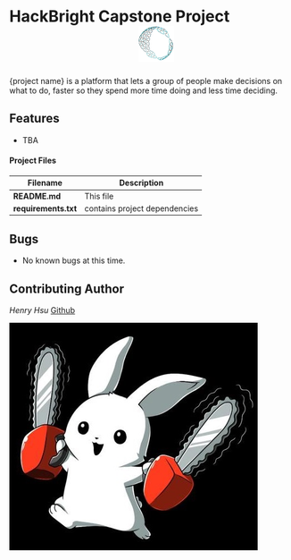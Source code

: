 # HackBright Capstone Project &emsp;&emsp;&emsp;&emsp;&emsp;&emsp;&emsp;&emsp; ![logo](static/img/ch_logo.png?raw=true")

{project name} is a platform that lets a group of people make decisions on what to do, faster so they spend more time doing and less time deciding.

## Features
+ TBA

#### Project Files

Filename | Description |
-------- | ----------- |
**README.md** | This file
**requirements.txt** | contains project dependencies


## Bugs
+ No known bugs at this time.

## Contributing Author
*Henry Hsu* [Github](https://github.com/henryh28)

![My Spirit Animal](static/img/spirit_animal.jpg?raw=true")
